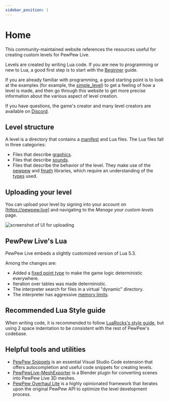 ```yaml
---
sidebar_position: 1
---
```


# Home

This community-maintained website references the resources useful for creating custom levels for PewPew Live.

Levels are created by writing Lua code. If you are new to programming or new to Lua, a good first step is to start with the [Beginner](Guides/Lua/beginner) guide.

If you are already familiar with programming, a good starting point is to look at the examples (for example, the [simple_level]) to get a feeling of how a level is made, and then go through this website to get more precise information about the various aspect of level creation.

If you have questions, the game's creator and many level creators are available on [Discord].

## Level structure

A level is a directory that contains a [manifest](File%20Information/manifest-files) and Lua files. The Lua files fall in three categories:

- Files that describe [graphics](File%20Information/mesh-files).
- Files that describe [sounds](File%20Information/sound-files).
- Files that describe the behavior of the level. They make use of the [pewpew](APIs/PewPew) and [fmath](APIs/Fmath) libraries, which require an understanding of the [types](APIs/types) used.

## Uploading your level

You can upload your level by signing into your account on [https://pewpew.live] and navigating to the _Manage your custom levels_ page.

![screenshot of UI for uploading](/img/documentation/manage-custom-levels.png)

## PewPew Live's Lua

PewPew Live embeds a slightly customized version of Lua 5.3.

Among the changes are:
* Added a [fixed point type](APIs/types) to make the game logic deterministic everywhere.
* Iteration over tables was made deterministic.
* The interpreter search for files in a virtual "dynamic" directory.
* The interpreter has aggressive [memory limits](Other/game-limits).

## Recommended Lua Style guide

When writing code, it is recommended to follow [LuaRocks's style guide], but using 2 space
indentation to be consistent with the rest of PewPew's codebase.

## Helpful tools and utilities

- [PewPew Snippets] is an essential Visual Studio Code extension that offers autocompletion and useful code snippets for creating levels.
- [PewPewLive-MeshExporter] is a Blender plugin for converting scenes into PewPew Live 3D meshes.
- [PewPew Overhaul Lite] is a highly opinionated framework that iterates upon the original PewPew API to optimize the level development process.

[Discord]: https://pewpew.live/discord
[simple_level]: https://github.com/jyaif/ppl-utils/blob/d32dbec8a171c9bcc0f800dcd864f175c42c34fd/content/levels/simple_level/
[LuaRocks's style guide]: https://github.com/luarocks/lua-style-guide
[https://pewpew.live]: https://pewpew.live
[PewPewLive-MeshExporter]: https://github.com/ModEngineer/PewPewLive-MeshExporter
[PewPew Snippets]: https://hybroid.pewpew.live/pps/
[PewPew Overhaul Lite]: https://github.com/glebi574/pewpew-overhaul-lite